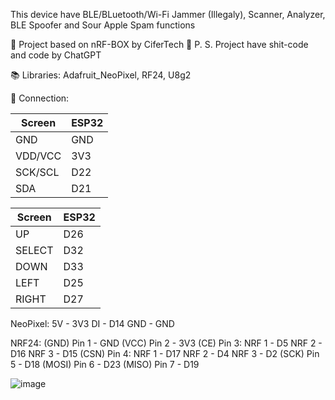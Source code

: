 This device have BLE/BLuetooth/Wi-Fi Jammer (Illegaly), Scanner, Analyzer, BLE Spoofer and Sour Apple Spam functions

👀 Project based on nRF-BOX by CiferTech
💩 P. S. Project have shit-code and code by ChatGPT

📚 Libraries:
Adafruit_NeoPixel, RF24, U8g2

🧮 Connection:

| Screen  | ESP32 |
| ------------- | ------------- |
| GND  | GND  |
| VDD/VCC  | 3V3  |
| SCK/SCL  | D22  |
| SDA  | D21  |

| Screen  | ESP32 |
| ------------- | ------------- |
| UP  | D26  |
| SELECT  | D32  |
| DOWN  | D33  |
| LEFT  | D25  |
| RIGHT  | D27  |

NeoPixel:
5V - 3V3
DI - D14
GND - GND

NRF24:
(GND) Pin 1 - GND
(VCC) Pin 2 - 3V3
(CE) Pin 3: 
  NRF 1 - D5
  NRF 2 - D16
  NRF 3 - D15
(CSN) Pin 4:
  NRF 1 - D17
  NRF 2 - D4
  NRF 3 - D2
(SCK) Pin 5 - D18
(MOSI) Pin 6 - D23
(MISO) Pin 7 - D19

![image](https://github.com/user-attachments/assets/4ef8b1a8-04a9-4a68-97be-123fc6c1847e)
